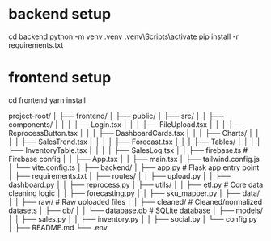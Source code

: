 # backend setup
cd backend
python -m venv .venv
.venv\Scripts\activate
pip install -r requirements.txt

# frontend setup
cd frontend
yarn install

project-root/
│
├── frontend/
│   ├── public/
│   ├── src/
│   │   ├── components/
│   │   │   ├── Login.tsx
│   │   │   ├── FileUpload.tsx
│   │   │   ├── ReprocessButton.tsx
│   │   │   ├── DashboardCards.tsx
│   │   │   ├── Charts/
│   │   │   │   ├── SalesTrend.tsx
│   │   │   │   ├── Forecast.tsx
│   │   │   ├── Tables/
│   │   │   │   ├── InventoryTable.tsx
│   │   │   │   ├── SalesLog.tsx
│   │   ├── firebase.ts         # Firebase config
│   │   ├── App.tsx
│   │   ├── main.tsx
│   ├── tailwind.config.js
│   └── vite.config.ts
│
├── backend/
│   ├── app.py                  # Flask app entry point
│   ├── requirements.txt
│   ├── routes/
│   │   ├── upload.py
│   │   ├── dashboard.py
│   │   ├── reprocess.py
│   ├── utils/
│   │   ├── etl.py              # Core data cleaning logic
│   │   ├── forecasting.py
│   │   ├── sku_mapper.py
│   ├── data/
│   │   ├── raw/                # Raw uploaded files
│   │   ├── cleaned/            # Cleaned/normalized datasets
│   ├── db/
│   │   └── database.db         # SQLite database
│   ├── models/
│   │   ├── sales.py
│   │   ├── inventory.py
│   │   ├── social.py
│   └── config.py
│
├── README.md
└── .env